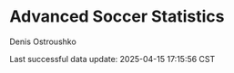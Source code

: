 # Advanced Soccer Statistics
Denis Ostroushko

<!-- gfm -->

Last successful data update: 2025-04-15 17:15:56 CST
